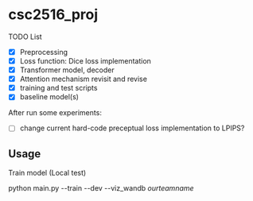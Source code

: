 # csc2516_proj

TODO List

- [x] Preprocessing
- [x] Loss function: Dice loss implementation
- [x] Transformer model, decoder
- [x] Attention mechanism revisit and revise
- [x] training and test scripts
- [x] baseline model(s)

After run some experiments:

- [ ] change current hard-code preceptual loss implementation to LPIPS?

## Usage

Train model (Local test)
 
python main.py --train --dev --viz_wandb $our team name$

